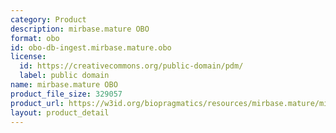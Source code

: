 ```yaml
---
category: Product
description: mirbase.mature OBO
format: obo
id: obo-db-ingest.mirbase.mature.obo
license:
  id: https://creativecommons.org/public-domain/pdm/
  label: public domain
name: mirbase.mature OBO
product_file_size: 329057
product_url: https://w3id.org/biopragmatics/resources/mirbase.mature/mirbase.mature.obo
layout: product_detail
---
```

